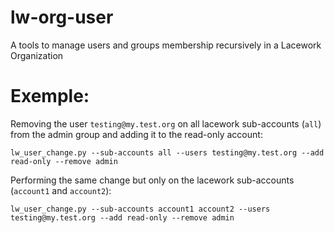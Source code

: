 # lw-org-user
A tools to manage users and groups membership recursively in a Lacework Organization


# Exemple:

Removing the user `testing@my.test.org` on all lacework sub-accounts (`all`) from the admin group and adding it to the read-only account:

```lw_user_change.py --sub-accounts all --users testing@my.test.org --add read-only --remove admin```

Performing the same change but only on the lacework sub-accounts (`account1` and `account2`):

```lw_user_change.py --sub-accounts account1 account2 --users testing@my.test.org --add read-only --remove admin```
